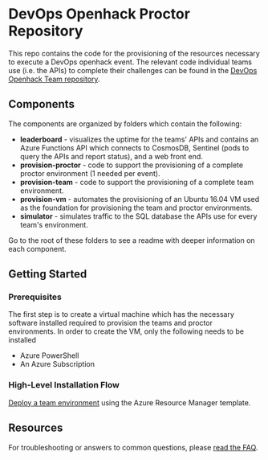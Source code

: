 # DevOps Openhack Proctor Repository

This repo contains the code for the provisioning of the resources necessary to execute a DevOps openhack event.  The relevant code individual teams use (i.e. the APIs) to complete their challenges can be found in the [DevOps Openhack Team repository](https://github.com/Azure-Samples/openhack-devops-team/).

## Components

The components are organized by folders which contain the following:

* **leaderboard** - visualizes the uptime for the teams' APIs and contains an Azure Functions API which connects to CosmosDB, Sentinel (pods to query the APIs and report status), and a web front end.
* **provision-proctor** - code to support the provisioning of a complete proctor environment (1 needed per event).
* **provision-team** - code to support the provisioning of a complete team environment.
* **provision-vm** - automates the provisioning of an Ubuntu 16.04 VM used as the foundation for provisioning the team and proctor environments.
* **simulator** - simulates traffic to the SQL database the APIs use for every team's environment.

Go to the root of these folders to see a readme with deeper information on each component.

## Getting Started

### Prerequisites

The first step is to create a virtual machine which has the necessary software installed required to provision the teams and proctor environments.  In order to create the VM, only the following needs to be installed

* Azure PowerShell
* An Azure Subscription

### High-Level Installation Flow

 [Deploy a team environment](./provision-vm) using the Azure Resource Manager template.

## Resources

For troubleshooting or answers to common questions, please [read the FAQ](FAQ.md).
